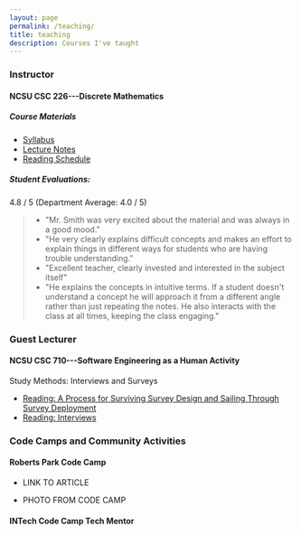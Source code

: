```yaml
---
layout: page
permalink: /teaching/
title: teaching
description: Courses I've taught
---
```


### Instructor

#### **NCSU CSC 226---Discrete Mathematics**  

##### Course Materials
- [Syllabus](/assets/pdf/CSC_226_syllabus_Smith_2017.pdf)
- [Lecture Notes](https://drive.google.com/open?id=0BzCTsFTvzVNXVzZ4a2NacVA2SmM)
- [Reading Schedule](https://drive.google.com/open?id=1-RV9bInA3YxNKsnaumblgTTdTMCPQ2RAJ6z1ZSo1doc)

##### Student Evaluations: 
4.8 / 5 (Department Average: 4.0 / 5)

> * "Mr. Smith was very excited about the material and was always in a good mood."
> * "He very clearly explains difficult concepts and makes an effort to explain things in different ways for students who are having trouble understanding."
> * "Excellent teacher, clearly invested and interested in the subject itself"
> * "He explains the concepts in intuitive terms. If a student doesn't understand a concept he will approach it from a different angle rather than just repeating the notes. He also interacts with the class at all times, keeping the class engaging."

### Guest Lecturer 
#### **NCSU CSC 710---Software Engineering as a Human Activity**

Study Methods: Interviews and Surveys

- [Reading: A Process for Surviving Survey Design and Sailing Through Survey Deployment](https://github.com/ds4se/chapters/blob/master/ermurph/survey-chapter.md)
- [Reading: Interviews](https://github.com/ds4se/chapters/blob/master/cabird/interviews.md)

### Code Camps and Community Activities
#### Roberts Park Code Camp 

- LINK TO ARTICLE

- PHOTO FROM CODE CAMP

#### INTech Code Camp Tech Mentor
